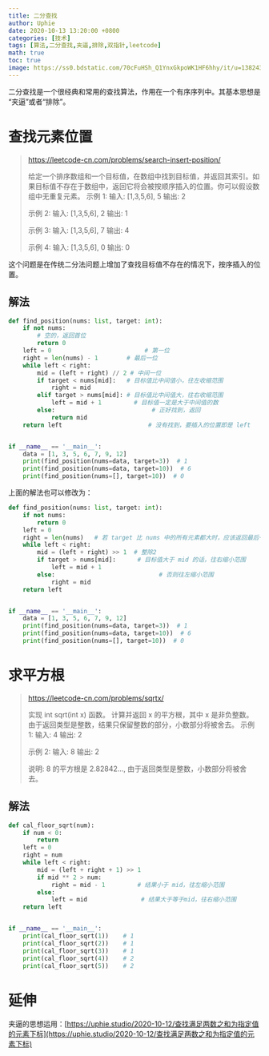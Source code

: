```yaml
---
title: 二分查找
author: Uphie
date: 2020-10-13 13:20:00 +0800
categories: [技术]
tags: [算法,二分查找,夹逼,排除,双指针,leetcode]
math: true
toc: true
image: https://ss0.bdstatic.com/70cFuHSh_Q1YnxGkpoWK1HF6hhy/it/u=1382434732,1201294932&fm=26&gp=0.jpg
---
```


二分查找是一个很经典和常用的查找算法，作用在一个有序序列中。其基本思想是 “夹逼”或者“排除”。

# 查找元素位置

> https://leetcode-cn.com/problems/search-insert-position/
>
>给定一个排序数组和一个目标值，在数组中找到目标值，并返回其索引。如果目标值不存在于数组中，返回它将会被按顺序插入的位置。你可以假设数组中无重复元素。
>示例 1:
>输入: [1,3,5,6], 5
>输出: 2
>
>示例 2:
>输入: [1,3,5,6], 2
>输出: 1
>
>示例 3:
>输入: [1,3,5,6], 7
>输出: 4
>
>示例 4:
>输入: [1,3,5,6], 0
>输出: 0

这个问题是在传统二分法问题上增加了查找目标值不存在的情况下，按序插入的位置。

## 解法
```python
def find_position(nums: list, target: int):
    if not nums:
        # 空的，返回首位
        return 0
    left = 0                          # 第一位
    right = len(nums) - 1        # 最后一位
    while left < right:
        mid = (left + right) // 2 # 中间一位
        if target < nums[mid]:   # 目标值比中间值小，往左收缩范围
            right = mid
        elif target > nums[mid]: # 目标值比中间值大，往右收缩范围
            left = mid + 1         # 目标值一定是大于中间值的数
        else:                           # 正好找到，返回
            return mid
    return left                        # 没有找到，要插入的位置即是 left


if __name__ == '__main__':
    data = [1, 3, 5, 6, 7, 9, 12]
    print(find_position(nums=data, target=3))  # 1
    print(find_position(nums=data, target=10))  # 6
    print(find_position(nums=[], target=10))  # 0
```

上面的解法也可以修改为：

```python
def find_position(nums: list, target: int):
    if not nums:
        return 0
    left = 0
    right = len(nums)   # 若 target 比 nums 中的所有元素都大时，应该返回最后一个元素索引+1，即 len(nums)
    while left < right:
        mid = (left + right) >> 1  # 整除2
        if target > nums[mid]:      # 目标值大于 mid 的话，往右缩小范围
            left = mid + 1
        else:                             # 否则往左缩小范围
            right = mid
    return left


if __name__ == '__main__':
    data = [1, 3, 5, 6, 7, 9, 12]
    print(find_position(nums=data, target=3))  # 1
    print(find_position(nums=data, target=10))  # 6
    print(find_position(nums=[], target=10))  # 0
```


# 求平方根

> https://leetcode-cn.com/problems/sqrtx/
>
> 实现 int sqrt(int x) 函数。
> 计算并返回 x 的平方根，其中 x 是非负整数。
> 由于返回类型是整数，结果只保留整数的部分，小数部分将被舍去。
> 示例 1:
> 输入: 4
> 输出: 2
>
> 示例 2:
> 输入: 8
> 输出: 2
>
> 说明: 8 的平方根是 2.82842...,
> 由于返回类型是整数，小数部分将被舍去。

## 解法

```python
def cal_floor_sqrt(num):
    if num < 0:
        return
    left = 0
    right = num
    while left < right:
        mid = (left + right + 1) >> 1
        if mid ** 2 > num:
            right = mid - 1         # 结果小于 mid，往左缩小范围
        else:
            left = mid               # 结果大于等于mid，往右缩小范围
    return left


if __name__ == '__main__':
    print(cal_floor_sqrt(1))    # 1
    print(cal_floor_sqrt(2))    # 1
    print(cal_floor_sqrt(3))    # 1
    print(cal_floor_sqrt(4))    # 2
    print(cal_floor_sqrt(5))    # 2
```

# 延伸

夹逼的思想运用：[https://uphie.studio/2020-10-12/查找满足两数之和为指定值的元素下标](https://uphie.studio/2020-10-12/查找满足两数之和为指定值的元素下标)
